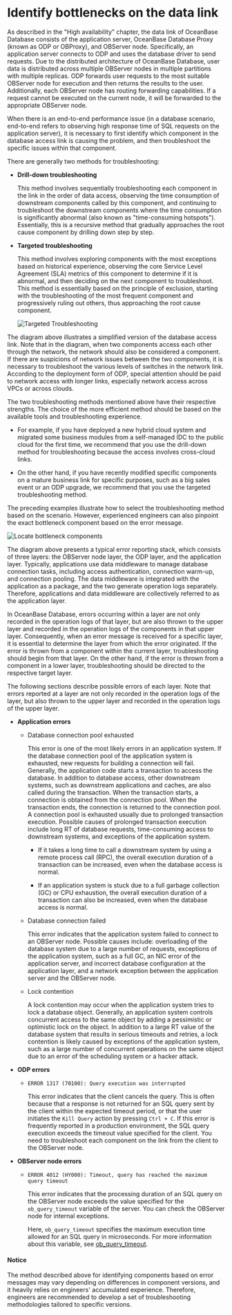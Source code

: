 # Identify bottlenecks on the data link

As described in the "High availability" chapter, the data link of OceanBase Database consists of the application server, OceanBase Database Proxy (known as ODP or OBProxy), and OBServer node. Specifically, an application server connects to ODP and uses the database driver to send requests. Due to the distributed architecture of OceanBase Database, user data is distributed across multiple OBServer nodes in multiple partitions with multiple replicas. ODP forwards user requests to the most suitable OBServer node for execution and then returns the results to the user. Additionally, each OBServer node has routing forwarding capabilities. If a request cannot be executed on the current node, it will be forwarded to the appropriate OBServer node.

<!-- ![Data link diagram](https://obbusiness-private.oss-cn-shanghai.aliyuncs.com/doc/img/observer-enterprise/V4.0.0/user-guide/data-link.png) -->

When there is an end-to-end performance issue (in a database scenario, end-to-end refers to observing high response time of SQL requests on the application server), it is necessary to first identify which component in the database access link is causing the problem, and then troubleshoot the specific issues within that component.

There are generally two methods for troubleshooting:

* **Drill-down troubleshooting**

   This method involves sequentially troubleshooting each component in the link in the order of data access, observing the time consumption of downstream components called by this component, and continuing to troubleshoot the downstream components where the time consumption is significantly abnormal (also known as "time-consuming hotspots"). Essentially, this is a recursive method that gradually approaches the root cause component by drilling down step by step.


* **Targeted troubleshooting**

   This method involves exploring components with the most exceptions based on historical experience, observing the core Service Level Agreement (SLA) metrics of this component to determine if it is abnormal, and then deciding on the next component to troubleshoot. This method is essentially based on the principle of exclusion, starting with the troubleshooting of the most frequent component and progressively ruling out others, thus approaching the root cause component.

   ![Targeted Troubleshooting](https://obbusiness-private.oss-cn-shanghai.aliyuncs.com/doc/img/observer-enterprise/V4.1.0/user-guide/performance-tunning/tunning-troubleshooting.png)


The diagram above illustrates a simplified version of the database access link. Note that in the diagram, when two components access each other through the network, the network should also be considered a component. If there are suspicions of network issues between the two components, it is necessary to troubleshoot the various levels of switches in the network link. According to the deployment form of ODP, special attention should be paid to network access with longer links, especially network access across VPCs or across clouds.

The two troubleshooting methods mentioned above have their respective strengths. The choice of the more efficient method should be based on the available tools and troubleshooting experience.

* For example, if you have deployed a new hybrid cloud system and migrated some business modules from a self-managed IDC to the public cloud for the first time, we recommend that you use the drill-down method for troubleshooting because the access involves cross-cloud links.

* On the other hand, if you have recently modified specific components on a mature business link for specific purposes, such as a big sales event or an ODP upgrade, we recommend that you use the targeted troubleshooting method.

The preceding examples illustrate how to select the troubleshooting method based on the scenario. However, experienced engineers can also pinpoint the exact bottleneck component based on the error message.

![Locate bottleneck components](https://obbusiness-private.oss-cn-shanghai.aliyuncs.com/doc/img/observer-enterprise/V4.1.0/user-guide/performance-tunning/tunning-app.png)

The diagram above presents a typical error reporting stack, which consists of three layers: the OBServer node layer, the ODP layer, and the application layer. Typically, applications use data middleware to manage database connection tasks, including access authentication, connection warm-up, and connection pooling. The data middleware is integrated with the application as a package, and the two generate operation logs separately. Therefore, applications and data middleware are collectively referred to as the application layer.

In OceanBase Database, errors occurring within a layer are not only recorded in the operation logs of that layer, but are also thrown to the upper layer and recorded in the operation logs of the components in that upper layer. Consequently, when an error message is received for a specific layer, it is essential to determine the layer from which the error originated. If the error is thrown from a component within the current layer, troubleshooting should begin from that layer. On the other hand, if the error is thrown from a component in a lower layer, troubleshooting should be directed to the respective target layer.

<!-- ![Application jitter](https://obbusiness-private.oss-cn-shanghai.aliyuncs.com/doc/img/observer/410-easy/tuning-app-jitter.jpg) -->

The following sections describe possible errors of each layer. Note that errors reported at a layer are not only recorded in the operation logs of the layer, but also thrown to the upper layer and recorded in the operation logs of the upper layer.

* **Application errors**

   * Database connection pool exhausted

      This error is one of the most likely errors in an application system. If the database connection pool of the application system is exhausted, new requests for building a connection will fail. Generally, the application code starts a transaction to access the database. In addition to database access, other downstream systems, such as downstream applications and caches, are also called during the transaction. When the transaction starts, a connection is obtained from the connection pool. When the transaction ends, the connection is returned to the connection pool. A connection pool is exhausted usually due to prolonged transaction execution. Possible causes of prolonged transaction execution include long RT of database requests, time-consuming access to downstream systems, and exceptions of the application system.

      * If it takes a long time to call a downstream system by using a remote process call (RPC), the overall execution duration of a transaction can be increased, even when the database access is normal.

      * If an application system is stuck due to a full garbage collection (GC) or CPU exhaustion, the overall execution duration of a transaction can also be increased, even when the database access is normal.

   * Database connection failed

      This error indicates that the application system failed to connect to an OBServer node. Possible causes include: overloading of the database system due to a large number of requests, exceptions of the application system, such as a full GC, an NIC error of the application server, and incorrect database configuration at the application layer, and a network exception between the application server and the OBServer node.

   * Lock contention

      A lock contention may occur when the application system tries to lock a database object. Generally, an application system controls concurrent access to the same object by adding a pessimistic or optimistic lock on the object. In addition to a large RT value of the database system that results in serious timeouts and retries, a lock contention is likely caused by exceptions of the application system, such as a large number of concurrent operations on the same object due to an error of the scheduling system or a hacker attack.

* **ODP errors**

   * `ERROR 1317 (70100): Query execution was interrupted`

      This error indicates that the client cancels the query. This is often because that a response is not returned for an SQL query sent by the client within the expected timeout period, or that the user initiates the `Kill Query` action by pressing `Ctrl + C`. If this error is frequently reported in a production environment, the SQL query execution exceeds the timeout value specified for the client. You need to troubleshoot each component on the link from the client to the OBServer node.

* **OBServer node errors**

   * `ERROR 4012 (HY000): Timeout, query has reached the maximum query timeout`

      This error indicates that the processing duration of an SQL query on the OBServer node exceeds the value specified for the `ob_query_timeout` variable of the server. You can check the OBServer node for internal exceptions.

      Here, `ob_query_timeout` specifies the maximum execution time allowed for an SQL query in microseconds. For more information about this variable, see [ob_query_timeout](../../700.reference/800.configuration-items-and-system-variables/200.system-variable/300.global-system-variable/9000.ob_query_timeout-global.md).

<main id="notice" type='notice'>
    <h4>Notice</h4>
    <p>The method described above for identifying components based on error messages may vary depending on differences in component versions, and it heavily relies on engineers' accumulated experience. Therefore, engineers are recommended to develop a set of troubleshooting methodologies tailored to specific versions.</p>
</main>